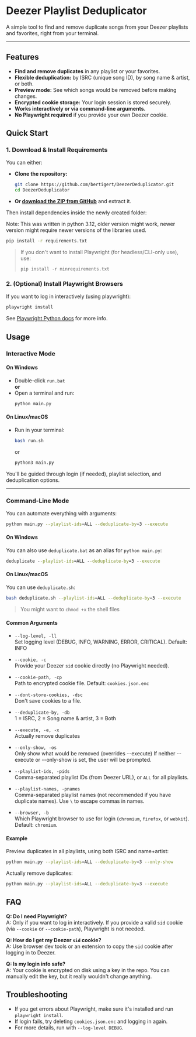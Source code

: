 # Deezer Playlist Deduplicator

A simple tool to find and remove duplicate songs from your Deezer playlists and favorites, right from your terminal.

---

## Features

- **Find and remove duplicates** in any playlist or your favorites.
- **Flexible deduplication:** by ISRC (unique song ID), by song name & artist, or both.
- **Preview mode:** See which songs would be removed before making changes.
- **Encrypted cookie storage:** Your login session is stored securely.
- **Works interactively or via command-line arguments.**
- **No Playwright required** if you provide your own Deezer cookie.


## Quick Start

### 1. Download & Install Requirements

You can either:

- **Clone the repository:**
    ```sh
    git clone https://github.com/bertigert/DeezerDeduplicator.git
    cd DeezerDeduplicator
    ```
- **Or [download the ZIP from GitHub](https://github.com/bertigert/DeezMod/archive/refs/heads/main.zip)** and extract it.

Then install dependencies inside the newly created folder:

Note: This was written in python 3.12, older version might work, newer version might require newer versions of the libraries used.

```sh
pip install -r requirements.txt
```

> If you don't want to install Playwright (for headless/CLI-only use), use:
> ```
> pip install -r minrequirements.txt
> ```

### 2. (Optional) Install Playwright Browsers

If you want to log in interactively (using playwright):

```sh
playwright install
```
See [Playwright Python docs](https://playwright.dev/python/docs/intro) for more info.


## Usage

### Interactive Mode

#### On Windows

- Double-click `run.bat`  
  **or**
- Open a terminal and run:
    ```sh
    python main.py
    ```

#### On Linux/macOS

- Run in your terminal:
    ```sh
    bash run.sh
    ```
  or
    ```sh
    python3 main.py
    ```

You'll be guided through login (if needed), playlist selection, and deduplication options.

---

### Command-Line Mode

You can automate everything with arguments:

```sh
python main.py --playlist-ids=ALL --deduplicate-by=3 --execute
```

#### On Windows

You can also use `deduplicate.bat` as an alias for `python main.py`:
```bat
deduplicate --playlist-ids=ALL --deduplicate-by=3 --execute
```

#### On Linux/macOS

You can use `deduplicate.sh`:
```sh
bash deduplicate.sh --playlist-ids=ALL --deduplicate-by=3 --execute
```
> You might want to `chmod +x` the shell files

#### Common Arguments

- `--log-level, -ll`  
  Set logging level (DEBUG, INFO, WARNING, ERROR, CRITICAL). Default: INFO

- `--cookie, -c`  
  Provide your Deezer `sid` cookie directly (no Playwright needed).

- `--cookie-path, -cp`  
  Path to encrypted cookie file. Default: `cookies.json.enc`

- `--dont-store-cookies, -dsc`  
  Don't save cookies to a file.

- `--deduplicate-by, -db`  
  1 = ISRC, 2 = Song name & artist, 3 = Both

- `--execute, -e, -x`  
  Actually remove duplicates

- `--only-show, -os`  
  Only show what would be removed (overrides --execute) If neither --execute or --only-show is set, the user will be prompted.

- `--playlist-ids, -pids`  
  Comma-separated playlist IDs (from Deezer URL), or `ALL` for all playlists.

- `--playlist-names, -pnames`  
  Comma-separated playlist names (not recommended if you have duplicate names). Use `\` to escape commas in names.

- `--browser, -b`  
  Which Playwright browser to use for login (`chromium`, `firefox`, or `webkit`). Default: `chromium`.

#### Example

Preview duplicates in all playlists, using both ISRC and name+artist:

```sh
python main.py --playlist-ids=ALL --deduplicate-by=3 --only-show
```

Actually remove duplicates:

```sh
python main.py --playlist-ids=ALL --deduplicate-by=3 --execute
```

## FAQ

**Q: Do I need Playwright?**  
A: Only if you want to log in interactively. If you provide a valid `sid` cookie (via `--cookie` or `--cookie-path`), Playwright is not needed.

**Q: How do I get my Deezer `sid` cookie?**  
A: Use browser dev tools or an extension to copy the `sid` cookie after logging in to Deezer.

**Q: Is my login info safe?**  
A: Your cookie is encrypted on disk using a key in the repo. You can manually edit the key, but it really wouldn't change anything.


## Troubleshooting

- If you get errors about Playwright, make sure it's installed and run `playwright install`.
- If login fails, try deleting `cookies.json.enc` and logging in again.
- For more details, run with `--log-level DEBUG`.
